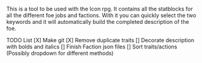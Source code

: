 ﻿This is a tool to be used with the Icon rpg. It contains all the statblocks for all the different foe jobs and factions. With it you can quickly select the two keywords and it will automatically build the completed description of the foe.

TODO List
[X] Make git
[X] Remove duplicate traits
[] Decorate description with bolds and italics
[] Finish Faction json files
[] Sort traits/actions (Possibly dropdown for different methods)